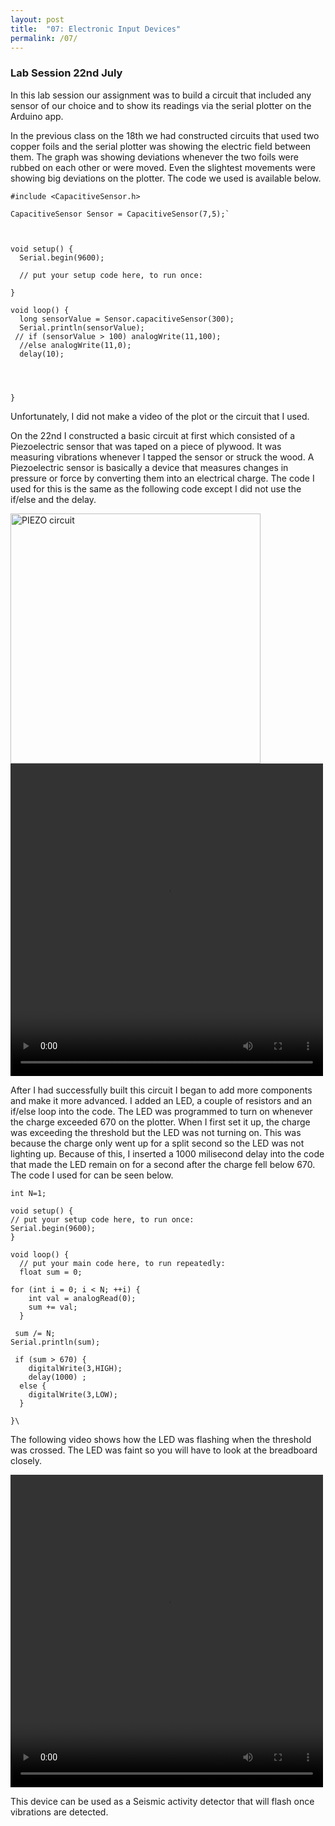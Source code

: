 ```yaml
---
layout: post
title:  "07: Electronic Input Devices"
permalink: /07/
---
```


### Lab Session 22nd July 

In this lab session our assignment was to build a circuit that included any sensor of our choice and to show its readings via the serial plotter on the Arduino app.

In the previous class on the 18th we had constructed circuits that used two copper foils and the serial plotter was showing the electric field between them. The graph was showing deviations whenever the two foils were rubbed on each other or were moved. Even the slightest movements were showing big deviations on the plotter. The code we used is available below.
```
#include <CapacitiveSensor.h>

CapacitiveSensor Sensor = CapacitiveSensor(7,5);`



void setup() {
  Serial.begin(9600);

  // put your setup code here, to run once:

}

void loop() {
  long sensorValue = Sensor.capacitiveSensor(300);
  Serial.println(sensorValue);
 // if (sensorValue > 100) analogWrite(11,100);
  //else analogWrite(11,0);
  delay(10);




}
```

Unfortunately, I did not make a video of the plot or the circuit that I used.

On the 22nd I constructed a basic circuit at first which consisted of a Piezoelectric sensor that was taped on a piece of plywood. It was measuring vibrations whenever I tapped the sensor or struck the wood. A Piezoelectric sensor is basically a device that measures changes in pressure or force by converting them into an electrical charge. The code I used for this is the same as the following code except I did not use the if/else and the delay.

<img src="IMG_1530.JPG" alt="PIEZO circuit" style="height: 400px; max-width: 400%">

<video width="500" height="500" controls>
	<source src="IMG_1532.mp4" type="video/mp4">
</video>

After I had successfully built this circuit I began to add more components and make it more advanced. I added an LED, a couple of resistors and an if/else loop into the code. The LED was programmed to turn on whenever the charge exceeded 670 on the plotter. When I first set it up, the charge was exceeding the threshold but the LED was not turning on. This was because the charge only went up for a split second so the LED was not lighting up. Because of this, I inserted a 1000 milisecond delay into the code that made the LED remain on for a second after the charge fell below 670. The code I used for can be seen below.
```
int N=1;

void setup() {
// put your setup code here, to run once:    
Serial.begin(9600);
}

void loop() {
  // put your main code here, to run repeatedly:
  float sum = 0;

for (int i = 0; i < N; ++i) {
    int val = analogRead(0);
    sum += val;
  }

 sum /= N;
Serial.println(sum);

 if (sum > 670) {
    digitalWrite(3,HIGH);
    delay(1000) ;
  else {
    digitalWrite(3,LOW);
  }

}\
```

The following video shows how the LED was flashing when the threshold was crossed. The LED was faint so you will have to look at the breadboard closely.

<video width="500" height="500" controls>
	<source src="IMG_1537.mp4" type="video/mp4">
</video>

This device can be used as a Seismic activity detector that will flash once vibrations are detected.





